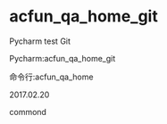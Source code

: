 # acfun_qa_home_git

Pycharm test Git

Pycharm:acfun_qa_home_git

命令行:acfun_qa_home

2017.02.20

commond